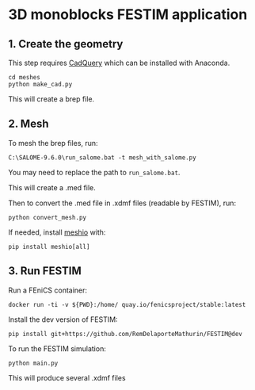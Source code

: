 # 3D monoblocks FESTIM application

## 1. Create the geometry

This step requires [CadQuery](https://github.com/CadQuery/cadquery) which can be installed with Anaconda.

```
cd meshes
python make_cad.py
```

This will create a brep file.

## 2. Mesh

To mesh the brep files, run:
```
C:\SALOME-9.6.0\run_salome.bat -t mesh_with_salome.py
```
You may need to replace the path to `run_salome.bat`.

This will create a .med file.

Then to convert the .med file in .xdmf files (readable by FESTIM), run:

```
python convert_mesh.py
```
If needed, install [meshio](https://github.com/nschloe/meshio) with:

```
pip install meshio[all]
```

## 3. Run FESTIM

Run a FEniCS container:

```
docker run -ti -v ${PWD}:/home/ quay.io/fenicsproject/stable:latest
```

Install the dev version of FESTIM:

```
pip install git+https://github.com/RemDelaporteMathurin/FESTIM@dev
```

To run the FESTIM simulation:

```
python main.py
```

This will produce several .xdmf files
